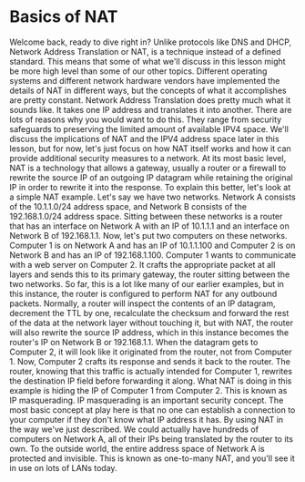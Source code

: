 # Basics of NAT

Welcome back, ready to dive right in? Unlike protocols like DNS and DHCP, Network Address Translation or NAT, is a technique instead of a defined standard. This means that some of what we'll discuss in this lesson might be more high level than some of our other topics. Different operating systems and different network hardware vendors have implemented the details of NAT in different ways, but the concepts of what it accomplishes are pretty constant. Network Address Translation does pretty much what it sounds like. It takes one IP address and translates it into another. There are lots of reasons why you would want to do this. They range from security safeguards to preserving the limited amount of available IPV4 space. We'll discuss the implications of NAT and the IPV4 address space later in this lesson, but for now, let's just focus on how NAT itself works and how it can provide additional security measures to a network. At its most basic level, NAT is a technology that allows a gateway, usually a router or a firewall to rewrite the source IP of an outgoing IP datagram while retaining the original IP in order to rewrite it into the response. To explain this better, let's look at a simple NAT example. Let's say we have two networks. Network A consists of the 10.1.1.0/24 address space, and Network B consists of the 192.168.1.0/24 address space. Sitting between these networks is a router that has an interface on Network A with an IP of 10.1.1.1 and an interface on Network B of 192.168.1.1. Now, let's put two computers on these networks. Computer 1 is on Network A and has an IP of 10.1.1.100 and Computer 2 is on Network B and has an IP of 192.168.1.100. Computer 1 wants to communicate with a web server on Computer 2. It crafts the appropriate packet at all layers and sends this to its primary gateway, the router sitting between the two networks. So far, this is a lot like many of our earlier examples, but in this instance, the router is configured to perform NAT for any outbound packets. Normally, a router will inspect the contents of an IP datagram, decrement the TTL by one, recalculate the checksum and forward the rest of the data at the network layer without touching it, but with NAT, the router will also rewrite the source IP address, which in this instance becomes the router's IP on Network B or 192.168.1.1. When the datagram gets to Computer 2, it will look like it originated from the router, not from Computer 1. Now, Computer 2 crafts its response and sends it back to the router. The router, knowing that this traffic is actually intended for Computer 1, rewrites the destination IP field before forwarding it along. What NAT is doing in this example is hiding the IP of Computer 1 from Computer 2. This is known as IP masquerading. IP masquerading is an important security concept. The most basic concept at play here is that no one can establish a connection to your computer if they don't know what IP address it has. By using NAT in the way we've just described. We could actually have hundreds of computers on Network A, all of their IPs being translated by the router to its own. To the outside world, the entire address space of Network A is protected and invisible. This is known as one-to-many NAT, and you'll see it in use on lots of LANs today.
